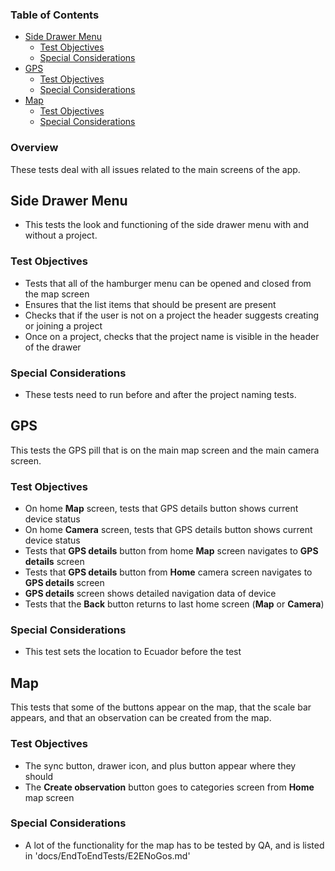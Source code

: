 ### Table of Contents

- [Side Drawer Menu](#side-drawer-menu)
  - [Test Objectives](#test-objectives)
  - [Special Considerations](#special-considerations)
- [GPS](#gps)
  - [Test Objectives](#test-objectives-1)
  - [Special Considerations](#special-considerations-1)
- [Map](#map)
  - [Test Objectives](#test-objectives-2)
  - [Special Considerations](#special-considerations-2)

### Overview

These tests deal with all issues related to the main screens of the app.

## Side Drawer Menu

- This tests the look and functioning of the side drawer menu with and without a project.

### Test Objectives

- Tests that all of the hamburger menu can be opened and closed from the map screen
- Ensures that the list items that should be present are present
- Checks that if the user is not on a project the header suggests creating or joining a project
- Once on a project, checks that the project name is visible in the header of the drawer

### Special Considerations

- These tests need to run before and after the project naming tests.

## GPS

This tests the GPS pill that is on the main map screen and the main camera screen.

### Test Objectives

- On home **Map** screen, tests that GPS details button shows current device status
- On home **Camera** screen, tests that GPS details button shows current device status
- Tests that **GPS details** button from home **Map** screen navigates to **GPS details** screen
- Tests that **GPS details** button from **Home** camera screen navigates to **GPS details** screen
- **GPS details** screen shows detailed navigation data of device
- Tests that the **Back** button returns to last home screen (**Map** or **Camera**)

### Special Considerations

- This test sets the location to Ecuador before the test

## Map

This tests that some of the buttons appear on the map, that the scale bar appears, and that an observation can be created from the map.

### Test Objectives

- The sync button, drawer icon, and plus button appear where they should
- The **Create observation** button goes to categories screen from **Home** map screen

### Special Considerations

- A lot of the functionality for the map has to be tested by QA, and is listed in 'docs/EndToEndTests/E2ENoGos.md'
